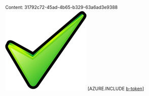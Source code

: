 Content: 31792c72-45ad-4b65-b329-63a6ad3e9388![image](292db0cd-22df-41dc-9cb9-5ace1d37e973.png)
[AZURE.INCLUDE [b-token](825b5f58-0574-4afb-9a0d-ebf308fcf479.md)]
